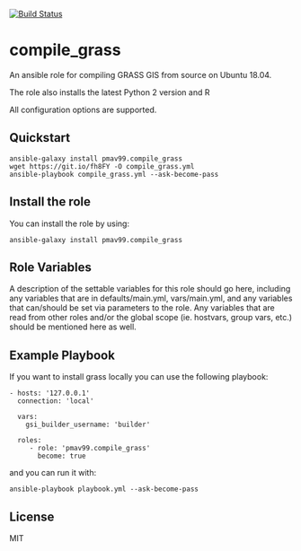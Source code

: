 [![Build Status](https://travis-ci.com/pmav99/ansible-role-compile_grass.svg?branch=master)](https://travis-ci.com/pmav99/ansible-role-compile_grass)

compile_grass
=============

An ansible role for compiling GRASS GIS from source on Ubuntu 18.04.

The role also installs the latest Python 2 version and R

All configuration options are supported.

Quickstart
----------

    ansible-galaxy install pmav99.compile_grass
    wget https://git.io/fh8FY -O compile_grass.yml
    ansible-playbook compile_grass.yml --ask-become-pass

Install the role
----------------

You can install the role by using:

    ansible-galaxy install pmav99.compile_grass

Role Variables
--------------

A description of the settable variables for this role should go here, including
any variables that are in defaults/main.yml, vars/main.yml, and any variables
that can/should be set via parameters to the role. Any variables that are read
from other roles and/or the global scope (ie. hostvars, group vars, etc.) should
be mentioned here as well.

Example Playbook
----------------

If you want to install grass locally you can use the following playbook:

    - hosts: '127.0.0.1'
      connection: 'local'

      vars:
        gsi_builder_username: 'builder'

      roles:
         - role: 'pmav99.compile_grass'
           become: true

and you can run it with:

    ansible-playbook playbook.yml --ask-become-pass

License
-------

MIT
